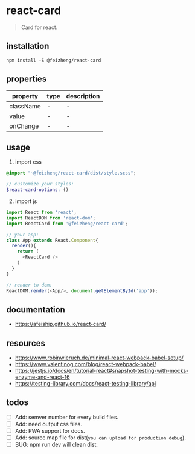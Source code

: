 # react-card
> Card for react.

## installation
```shell
npm install -S @feizheng/react-card
```
## properties
| property        | type | description |
| --------------- | ---- | ----------- |
| className       | -    | -           |
| value           | -    | -           |
| onChange        | -    | -           |

## usage
1. import css
  ```scss
  @import "~@feizheng/react-card/dist/style.scss";

  // customize your styles:
  $react-card-options: ()
  ```
2. import js
  ```js
  import React from 'react';
  import ReactDOM from 'react-dom';
  import ReactCard from '@feizheng/react-card';
  
  // your app:
  class App extends React.Component{
    render(){
      return (
        <ReactCard />
      )
    }
  }

  // render to dom:
  ReactDOM.render(<App/>, document.getElementById('app'));
  ```

## documentation
- https://afeiship.github.io/react-card/

## resources
- https://www.robinwieruch.de/minimal-react-webpack-babel-setup/
- https://www.valentinog.com/blog/react-webpack-babel/
- https://jestjs.io/docs/en/tutorial-react#snapshot-testing-with-mocks-enzyme-and-react-16
- https://testing-library.com/docs/react-testing-library/api

## todos
- [ ] Add: semver number for every build files.
- [ ] Add: need output css files.
- [ ] Add: PWA support for docs.
- [ ] Add: source.map file for dist(`you can upload for production debug`).
- [ ] BUG: npm run dev will clean dist.
